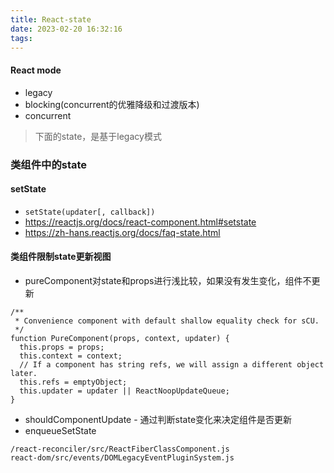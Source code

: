 ```yaml
---
title: React-state
date: 2023-02-20 16:32:16
tags:
---
```

#### React mode
- legacy
- blocking(concurrent的优雅降级和过渡版本)
- concurrent

> 下面的state，是基于legacy模式

### 类组件中的state
#### setState
- `setState(updater[, callback])`
- https://reactjs.org/docs/react-component.html#setstate
- https://zh-hans.reactjs.org/docs/faq-state.html
#### 类组件限制state更新视图
- pureComponent对state和props进行浅比较，如果没有发生变化，组件不更新
```
/**
 * Convenience component with default shallow equality check for sCU.
 */
function PureComponent(props, context, updater) {
  this.props = props;
  this.context = context;
  // If a component has string refs, we will assign a different object later.
  this.refs = emptyObject;
  this.updater = updater || ReactNoopUpdateQueue;
}
```
- shouldComponentUpdate - 通过判断state变化来决定组件是否更新
- enqueueSetState
```
/react-reconciler/src/ReactFiberClassComponent.js
react-dom/src/events/DOMLegacyEventPluginSystem.js
```
